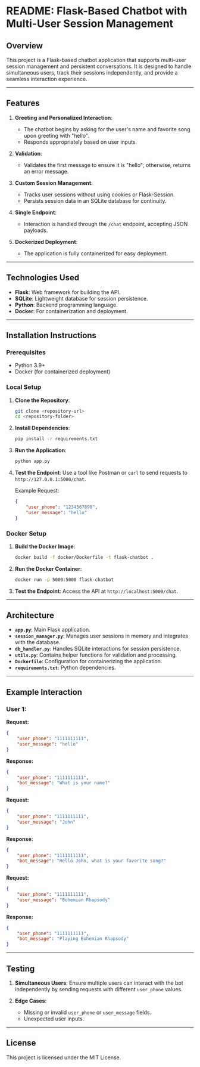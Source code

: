 # README: Flask-Based Chatbot with Multi-User Session Management

## Overview
This project is a Flask-based chatbot application that supports multi-user session management and persistent conversations. It is designed to handle simultaneous users, track their sessions independently, and provide a seamless interaction experience.

---

## Features
1. **Greeting and Personalized Interaction**:
   - The chatbot begins by asking for the user's name and favorite song upon greeting with "hello".
   - Responds appropriately based on user inputs.

2. **Validation**:
   - Validates the first message to ensure it is "hello"; otherwise, returns an error message.

3. **Custom Session Management**:
   - Tracks user sessions without using cookies or Flask-Session.
   - Persists session data in an SQLite database for continuity.

4. **Single Endpoint**:
   - Interaction is handled through the `/chat` endpoint, accepting JSON payloads.

5. **Dockerized Deployment**:
   - The application is fully containerized for easy deployment.

---

## Technologies Used
- **Flask**: Web framework for building the API.
- **SQLite**: Lightweight database for session persistence.
- **Python**: Backend programming language.
- **Docker**: For containerization and deployment.

---

## Installation Instructions

### Prerequisites
- Python 3.9+
- Docker (for containerized deployment)

### Local Setup
1. **Clone the Repository**:
   ```bash
   git clone <repository-url>
   cd <repository-folder>
   ```

2. **Install Dependencies**:
   ```bash
   pip install -r requirements.txt
   ```

3. **Run the Application**:
   ```bash
   python app.py
   ```

4. **Test the Endpoint**:
   Use a tool like Postman or `curl` to send requests to `http://127.0.0.1:5000/chat`.

   Example Request:
   ```json
   {
       "user_phone": "1234567890",
       "user_message": "hello"
   }
   ```

### Docker Setup
1. **Build the Docker Image**:
   ```bash
   docker build -f docker/Dockerfile -t flask-chatbot .
   ```

2. **Run the Docker Container**:
   ```bash
   docker run -p 5000:5000 flask-chatbot
   ```

3. **Test the Endpoint**:
   Access the API at `http://localhost:5000/chat`.

---

## Architecture
- **`app.py`**: Main Flask application.
- **`session_manager.py`**: Manages user sessions in memory and integrates with the database.
- **`db_handler.py`**: Handles SQLite interactions for session persistence.
- **`utils.py`**: Contains helper functions for validation and processing.
- **`Dockerfile`**: Configuration for containerizing the application.
- **`requirements.txt`**: Python dependencies.

---

## Example Interaction
### User 1:
**Request:**
```json
{
    "user_phone": "1111111111",
    "user_message": "hello"
}
```
**Response:**
```json
{
    "user_phone": "1111111111",
    "bot_message": "What is your name?"
}
```

**Request:**
```json
{
    "user_phone": "1111111111",
    "user_message": "John"
}
```
**Response:**
```json
{
    "user_phone": "1111111111",
    "bot_message": "Hello John, what is your favorite song?"
}
```

**Request:**
```json
{
    "user_phone": "1111111111",
    "user_message": "Bohemian Rhapsody"
}
```
**Response:**
```json
{
    "user_phone": "1111111111",
    "bot_message": "Playing Bohemian Rhapsody"
}
```

---

## Testing
1. **Simultaneous Users**:
   Ensure multiple users can interact with the bot independently by sending requests with different `user_phone` values.

2. **Edge Cases**:
   - Missing or invalid `user_phone` or `user_message` fields.
   - Unexpected user inputs.

---

## License
This project is licensed under the MIT License.

